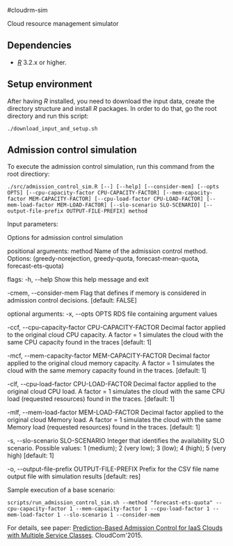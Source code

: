 #cloudrm-sim

Cloud resource management simulator

## Dependencies

- [*R*](https://cran.r-project.org/) 3.2.x or higher.

## Setup environment

After having *R* installed, you need to download the input data, create the directory structure
and install *R* packages. In order to do that, go the root directory and run this script:

```
./download_input_and_setup.sh
```

## Admission control simulation 

To execute the admission control simulation, run this command from the root directiory:

``` 
./src/admission_control_sim.R [--] [--help] [--consider-mem] [--opts OPTS] [--cpu-capacity-factor CPU-CAPACITY-FACTOR] [--mem-capacity-factor MEM-CAPACITY-FACTOR] [--cpu-load-factor CPU-LOAD-FACTOR] [--mem-load-factor MEM-LOAD-FACTOR] [--slo-scenario SLO-SCENARIO] [--output-file-prefix OUTPUT-FILE-PREFIX] method
```

Input parameters:



Options for admission control simulation

positional arguments:
  method			                                         Name of the admission control method. Options: (greedy-norejection, 
                                                       greedy-quota, forecast-mean-quota, forecast-ets-quota)

flags:
  -h, --help			                                     Show this help message and exit
  
  -cmem, --consider-mem		 	                         Flag that defines if memory is considered in admission control decisions.                                                    [default: FALSE]

optional arguments:
  -x, --opts OPTS			                                RDS file containing argument values
  
  -ccf, --cpu-capacity-factor CPU-CAPACITY-FACTOR			Decimal factor applied to the original cloud CPU capacity. A factor = 1                                                      simulates the cloud with the same CPU capacity found in the traces                                                           [default: 1]
  
  -mcf, --mem-capacity-factor MEM-CAPACITY-FACTOR			Decimal factor applied to the original cloud memory capacity. A factor = 1                                                   simulates the cloud with the same memory capacity found in the traces.                                                       [default: 1]
  
  -clf, --cpu-load-factor CPU-LOAD-FACTOR			        Decimal factor applied to the original cloud CPU load. A factor = 1                                                          simulates the cloud with the same CPU load (requested resources) found in                                                    the traces. [default: 1]
  
  -mlf, --mem-load-factor MEM-LOAD-FACTOR			        Decimal factor applied to the original cloud Memory load. A factor = 1                                                       simulates the cloud with the same Memory load (requested resources) found                                                    in the traces. [default: 1]
  
  -s, --slo-scenario SLO-SCENARIO			                Integer that identifies the availability SLO scenario. Possible values: 1                                                    (medium); 2 (very low); 3 (low); 4 (high); 5 (very high) [default: 1]
  
  -o, --output-file-prefix OUTPUT-FILE-PREFIX			    Prefix for the CSV file name output file with simulation results                                                             [default: res]

Sample execution of a base scenario:

```
scripts/run_admission_control_sim.sh --method "forecast-ets-quota" --cpu-capacity-factor 1 --mem-capacity-factor 1 --cpu-load-factor 1 --mem-load-factor 1 --slo-scenario 1 --consider-mem
```


For details, see paper:
[Prediction-Based Admission Control for IaaS Clouds with Multiple Service Classes](http://ieeexplore.ieee.org/xpls/abs_all.jsp?arnumber=7396141). CloudCom'2015.

